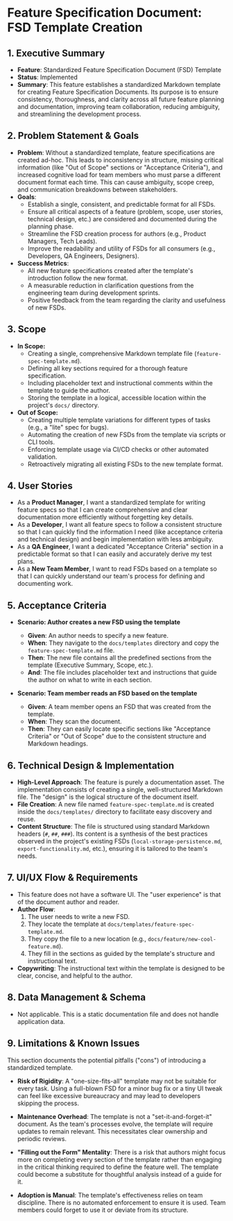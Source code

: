 # Feature Specification Document: FSD Template Creation

## 1. Executive Summary

-   **Feature**: Standardized Feature Specification Document (FSD) Template
-   **Status**: Implemented
-   **Summary**: This feature establishes a standardized Markdown template for creating Feature Specification Documents. Its purpose is to ensure consistency, thoroughness, and clarity across all future feature planning and documentation, improving team collaboration, reducing ambiguity, and streamlining the development process.

## 2. Problem Statement & Goals

-   **Problem**: Without a standardized template, feature specifications are created ad-hoc. This leads to inconsistency in structure, missing critical information (like "Out of Scope" sections or "Acceptance Criteria"), and increased cognitive load for team members who must parse a different document format each time. This can cause ambiguity, scope creep, and communication breakdowns between stakeholders.
-   **Goals**:
    -   Establish a single, consistent, and predictable format for all FSDs.
    -   Ensure all critical aspects of a feature (problem, scope, user stories, technical design, etc.) are considered and documented during the planning phase.
    -   Streamline the FSD creation process for authors (e.g., Product Managers, Tech Leads).
    -   Improve the readability and utility of FSDs for all consumers (e.g., Developers, QA Engineers, Designers).
-   **Success Metrics**:
    -   All new feature specifications created after the template's introduction follow the new format.
    -   A measurable reduction in clarification questions from the engineering team during development sprints.
    -   Positive feedback from the team regarding the clarity and usefulness of new FSDs.

## 3. Scope

-   **In Scope:**
    -   Creating a single, comprehensive Markdown template file (`feature-spec-template.md`).
    -   Defining all key sections required for a thorough feature specification.
    -   Including placeholder text and instructional comments within the template to guide the author.
    -   Storing the template in a logical, accessible location within the project's `docs/` directory.
-   **Out of Scope:**
    -   Creating multiple template variations for different types of tasks (e.g., a "lite" spec for bugs).
    -   Automating the creation of new FSDs from the template via scripts or CLI tools.
    -   Enforcing template usage via CI/CD checks or other automated validation.
    -   Retroactively migrating all existing FSDs to the new template format.

## 4. User Stories

-   As a **Product Manager**, I want a standardized template for writing feature specs so that I can create comprehensive and clear documentation more efficiently without forgetting key details.
-   As a **Developer**, I want all feature specs to follow a consistent structure so that I can quickly find the information I need (like acceptance criteria and technical design) and begin implementation with less ambiguity.
-   As a **QA Engineer**, I want a dedicated "Acceptance Criteria" section in a predictable format so that I can easily and accurately derive my test plans.
-   As a **New Team Member**, I want to read FSDs based on a template so that I can quickly understand our team's process for defining and documenting work.

## 5. Acceptance Criteria

-   **Scenario: Author creates a new FSD using the template**
    -   **Given**: An author needs to specify a new feature.
    -   **When**: They navigate to the `docs/templates` directory and copy the `feature-spec-template.md` file.
    -   **Then**: The new file contains all the predefined sections from the template (Executive Summary, Scope, etc.).
    -   **And**: The file includes placeholder text and instructions that guide the author on what to write in each section.

-   **Scenario: Team member reads an FSD based on the template**
    -   **Given**: A team member opens an FSD that was created from the template.
    -   **When**: They scan the document.
    -   **Then**: They can easily locate specific sections like "Acceptance Criteria" or "Out of Scope" due to the consistent structure and Markdown headings.

## 6. Technical Design & Implementation

-   **High-Level Approach**: The feature is purely a documentation asset. The implementation consists of creating a single, well-structured Markdown file. The "design" is the logical structure of the document itself.
-   **File Creation**: A new file named `feature-spec-template.md` is created inside the `docs/templates/` directory to facilitate easy discovery and reuse.
-   **Content Structure**: The file is structured using standard Markdown headers (`#`, `##`, `###`). Its content is a synthesis of the best practices observed in the project's existing FSDs (`local-storage-persistence.md`, `export-functionality.md`, etc.), ensuring it is tailored to the team's needs.

## 7. UI/UX Flow & Requirements

-   This feature does not have a software UI. The "user experience" is that of the document author and reader.
-   **Author Flow**:
    1.  The user needs to write a new FSD.
    2.  They locate the template at `docs/templates/feature-spec-template.md`.
    3.  They copy the file to a new location (e.g., `docs/feature/new-cool-feature.md`).
    4.  They fill in the sections as guided by the template's structure and instructional text.
-   **Copywriting**: The instructional text within the template is designed to be clear, concise, and helpful to the author.

## 8. Data Management & Schema

-   Not applicable. This is a static documentation file and does not handle application data.

## 9. Limitations & Known Issues

This section documents the potential pitfalls ("cons") of introducing a standardized template.

-   **Risk of Rigidity**: A "one-size-fits-all" template may not be suitable for every task. Using a full-blown FSD for a minor bug fix or a tiny UI tweak can feel like excessive bureaucracy and may lead to developers skipping the process.

-   **Maintenance Overhead**: The template is not a "set-it-and-forget-it" document. As the team's processes evolve, the template will require updates to remain relevant. This necessitates clear ownership and periodic reviews.

-   **"Filling out the Form" Mentality**: There is a risk that authors might focus more on completing every section of the template rather than engaging in the critical thinking required to define the feature well. The template could become a substitute for thoughtful analysis instead of a guide for it.

-   **Adoption is Manual**: The template's effectiveness relies on team discipline. There is no automated enforcement to ensure it is used. Team members could forget to use it or deviate from its structure.
